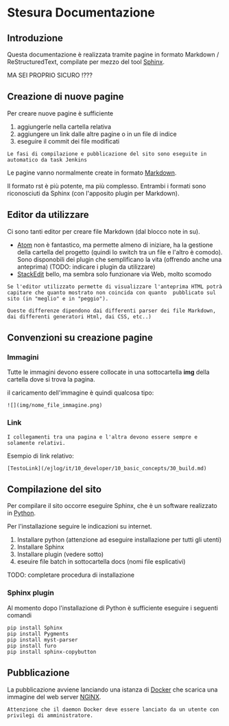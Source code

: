 
# Stesura Documentazione

## Introduzione

Questa documentazione è realizzata tramite pagine in formato Markdown / ReStructuredText, compilate per mezzo del tool [Sphinx][1].

MA SEI PROPRIO SICURO !???

## Creazione di nuove pagine

Per creare nuove pagine è sufficiente

1. aggiungerle nella cartella relativa
2. aggiungere un link dalle altre pagine o in un file di indice
3. eseguire il commit dei file modificati

```{note}
Le fasi di compilazione e pubblicazione del sito sono eseguite in automatico da task Jenkins
```

Le pagine vanno normalmente create in formato [Markdown][3].

Il formato rst è più potente, ma più complesso. Entrambi i formati sono riconosciuti da Sphinx (con l'apposito plugin per Markdown).

## Editor da utilizzare

Ci sono tanti editor per creare file Markdown (dal blocco note in su).

* [Atom][4] non è fantastico, ma permette almeno di iniziare, ha la gestione della cartella del progetto (quindi lo switch tra un file e l'altro è comodo).
Sono disponobili dei plugin che semplificano la vita (offrendo anche una anteprima)
(TODO: indicare i plugin da utilizzare)
* [StackEdit][7] bello, ma sembra solo funzionare via Web, molto scomodo


```{warning}
Se l'editor utilizzato permette di visualizzare l'anteprima HTML potrà capitare che quanto mostrato non coincida con quanto  pubblicato sul sito (in "meglio" e in "peggio").

Queste differenze dipendono dai differenti parser dei file Markdown, dai differenti generatori Html, dai CSS, etc..)
```

## Convenzioni su creazione pagine

### Immagini

Tutte le immagini devono essere collocate in una sottocartella **img** della cartella dove si trova la pagina.

il caricamento dell'immagine è quindi qualcosa tipo:

```text
![](img/nome_file_immagine.png)
```

### Link

```{warning}
I collegamenti tra una pagina e l'altra devono essere sempre e solamente relativi.
```
Esempio di link relativo:

```text
[TestoLink](/ejlog/it/10_developer/10_basic_concepts/30_build.md)
```

## Compilazione del sito

Per compilare il sito occorre eseguire Sphinx, che è un software realizzato in [Python][1].

Per l'installazione seguire le indicazioni su internet.

1. Installare python (attenzione ad eseguire installazione per tutti gli utenti)
2. Installare Sphinx
3. Installare plugin (vedere sotto)
4. eseuire file batch in sottocartella docs (nomi file esplicativi)

TODO: completare procedura di installazione

### Sphinx plugin

Al momento dopo l'installazione di Python è sufficiente eseguire i seguenti comandi

```
pip install Sphinx
pip install Pygments
pip install myst-parser
pip install furo
pip install sphinx-copybutton
```

## Pubblicazione

La pubblicazione avviene lanciando una istanza di [Docker][5] che scarica una immagine del web server [NGINX][6].

```{warning}
Attenzione che il daemon Docker deve essere lanciato da un utente con privilegi di amministratore.
```



  [1]: https://www.sphinx-doc.org/en/master/
  [2]: https://www.python.org/
  [3]: https://www.markdownguide.org/basic-syntax/
  [4]: https://atom.io/
  [5]: https://www.docker.com/
  [6]: https://www.nginx.com/resources/wiki/
  [7]: https://stackedit.io/
